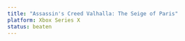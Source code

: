 ```yaml
---
title: "Assassin's Creed Valhalla: The Seige of Paris"
platform: Xbox Series X
status: beaten
---
```


